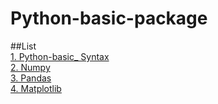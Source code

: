 # Python-basic-package

##List  
[1. Python-basic_ Syntax](https://github.com/Kevin7720/python-basic-package-teaching/blob/main/code/Python-basic_%20Syntax.ipynb)  
[2. Numpy](https://github.com/Kevin7720/python-basic-package-teaching/blob/main/code/Introduction_to_Numpy.ipynb)  
[3. Pandas](https://github.com/Kevin7720/python-basic-package-teaching/blob/main/code/Introduction%20to%20Pandas.ipynb)  
[4. Matplotlib](https://github.com/Kevin7720/python-basic-package-teaching/blob/main/code/Introduction%20to%20Matplotlib.ipynb)  

